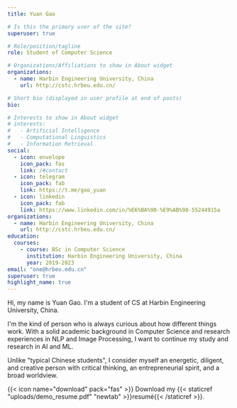 ```yaml
---
title: Yuan Gao

# Is this the primary user of the site?
superuser: true

# Role/position/tagline
role: Student of Computer Science

# Organizations/Affiliations to show in About widget
organizations:
  - name: Harbin Engineering University, China
    url: http://cstc.hrbeu.edu.cn/

# Short bio (displayed in user profile at end of posts)
bio: 

# Interests to show in About widget
# interests:
#   - Artificial Intelligence
#   - Computational Linguistics
#   - Information Retrieval
social:
  - icon: envelope
    icon_pack: fas
    link: /#contact
  - icon: telegram
    icon_pack: fab
    link: https://t.me/gao_yuan
  - icon: linkedin
    icon_pack: fab
    link: https://www.linkedin.com/in/%E6%BA%90-%E9%AB%98-55244915a
organizations:
  - name: Harbin Engineering University, China
    url: http://cstc.hrbeu.edu.cn/
education:
  courses:
    - course: BSc in Computer Science
      institution: Harbin Engineering University, China
      year: 2019-2023
email: "one@hrbeu.edu.cn"
superuser: true
highlight_name: true
---
```

Hi, my name is Yuan Gao. I'm a student of CS at Harbin Engineering University, China. 

I'm the kind of person who is always curious about how different things work. With a solid academic background in Computer Science and research experiences in NLP and Image Processing, I want to continue my study and research in AI and ML.

Unlike "typical Chinese students", I consider myself an energetic, diligent, and creative person with critical thinking, an entrepreneurial spirit, and a broad worldview.


{{< icon name="download" pack="fas" >}} Download my {{< staticref "uploads/demo_resume.pdf" "newtab" >}}resumé{{< /staticref >}}.